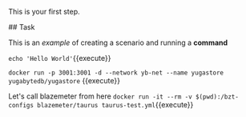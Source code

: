 This is your first step.

## Task

This is an _example_ of creating a scenario and running a **command**

`echo 'Hello World'`{{execute}}

`docker run -p 3001:3001 -d --network yb-net --name yugastore yugabytedb/yugastore` {{execute}} 

Let's call blazemeter from here
`docker run -it --rm -v $(pwd):/bzt-configs blazemeter/taurus taurus-test.yml`{{execute}}

